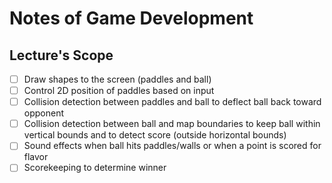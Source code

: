 # Notes of Game Development

## Lecture's Scope

- [ ] Draw shapes to the screen (paddles and ball)
- [ ] Control 2D position of paddles based on input
- [ ] Collision detection between paddles and ball to deflect ball back toward opponent
- [ ] Collision detection between ball and map boundaries to keep ball within vertical bounds and to detect score (outside horizontal bounds)
- [ ] Sound effects when ball hits paddles/walls or when a point is scored for flavor
- [ ] Scorekeeping to determine winner
